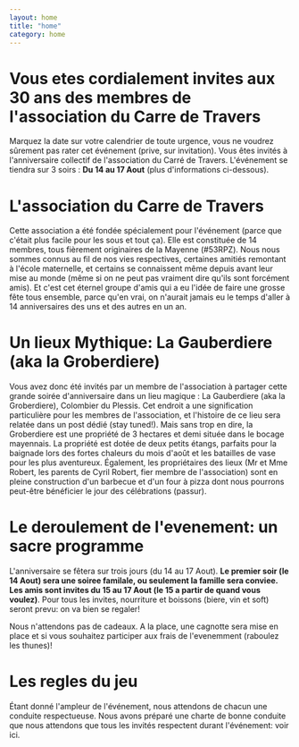 ```yaml
---
layout: home
title: "home"
category: home
---
```


# Vous etes cordialement invites aux 30 ans des membres de l'association du Carre de Travers
Marquez la date sur votre calendrier de toute urgence, vous ne voudrez sûrement pas rater cet événement (prive, sur invitation).
Vous êtes invités à l'anniversaire collectif de l'association du Carré de Travers. L'événement se tiendra sur 3 soirs :
**Du 14 au 17 Aout** (plus d'informations ci-dessous).

# L'association du Carre de Travers
Cette association a été fondée spécialement pour l'événement (parce que c'était plus facile pour les sous et tout ça). Elle est constituée de 14 membres, tous fièrement originaires de la Mayenne (#53RPZ). Nous nous sommes connus au fil de nos vies respectives, certaines amitiés remontant à l'école maternelle, et certains se connaissent même depuis avant leur mise au monde (même si on ne peut pas vraiment dire qu'ils sont forcément amis). Et c'est cet éternel groupe d'amis qui a eu l'idée de faire une grosse fête tous ensemble, parce qu'en vrai, on n'aurait jamais eu le temps d'aller à 14 anniversaires des uns et des autres en un an.

# Un lieux Mythique: La Gauberdiere (aka la Groberdiere)
Vous avez donc été invités par un membre de l'association à partager cette grande soirée d'anniversaire dans un lieu magique : La Gauberdiere (aka la Groberdiere), Colombier du Plessis. Cet endroit a une signification particulière pour les membres de l'association, et l'histoire de ce lieu sera relatée dans un post dédié (stay tuned!). Mais sans trop en dire, la Groberdiere est une propriété de 3 hectares et demi située dans le bocage mayennais. La propriété est dotée de deux petits étangs, parfaits pour la baignade lors des fortes chaleurs du mois d'août et les batailles de vase pour les plus aventureux. Également, les propriétaires des lieux (Mr et Mme Robert, les parents de Cyril Robert, fier membre de l'association) sont en pleine construction d'un barbecue et d'un four à pizza dont nous pourrons peut-être bénéficier le jour des célébrations (passur).

# Le deroulement de l'evenement: un sacre programme
L'anniversaire se fêtera sur trois jours (du 14 au 17 Aout). **Le premier soir (le 14 Aout) sera une soiree familale, ou seulement la famille sera conviee. Les amis sont invites du 15 au 17 Aout (le 15 a partir de quand vous voulez)**. Pour tous les invites, nourriture et boissons (biere, vin et soft) seront prevu: on va bien se regaler! 

Nous n'attendons pas de cadeaux. A la place, une cagnotte sera mise en place et si vous souhaitez participer aux frais de l'evenemment (raboulez les thunes)!

# Les regles du jeu
Étant donné l'ampleur de l'événement, nous attendons de chacun une conduite respectueuse. Nous avons préparé une charte de bonne conduite que nous attendons que tous les invités respectent durant l'événement: voir ici. 

